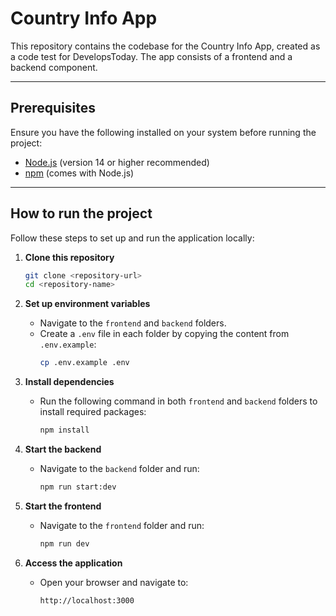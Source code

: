 # Country Info App

This repository contains the codebase for the Country Info App, created as a code test for DevelopsToday. The app consists of a frontend and a backend component.

---

## Prerequisites

Ensure you have the following installed on your system before running the project:

- [Node.js](https://nodejs.org/) (version 14 or higher recommended)
- [npm](https://www.npmjs.com/) (comes with Node.js)

---

## How to run the project

Follow these steps to set up and run the application locally:

1. **Clone this repository**
   ```bash
   git clone <repository-url>
   cd <repository-name>
   ```

2. **Set up environment variables**
   - Navigate to the `frontend` and `backend` folders.
   - Create a `.env` file in each folder by copying the content from `.env.example`:
     ```bash
     cp .env.example .env
     ```

3. **Install dependencies**
   - Run the following command in both `frontend` and `backend` folders to install required packages:
     ```bash
     npm install
     ```

4. **Start the backend**
   - Navigate to the `backend` folder and run:
     ```bash
     npm run start:dev
     ```

5. **Start the frontend**
   - Navigate to the `frontend` folder and run:
     ```bash
     npm run dev
     ```

6. **Access the application**
   - Open your browser and navigate to:
     ```
     http://localhost:3000
     ```
